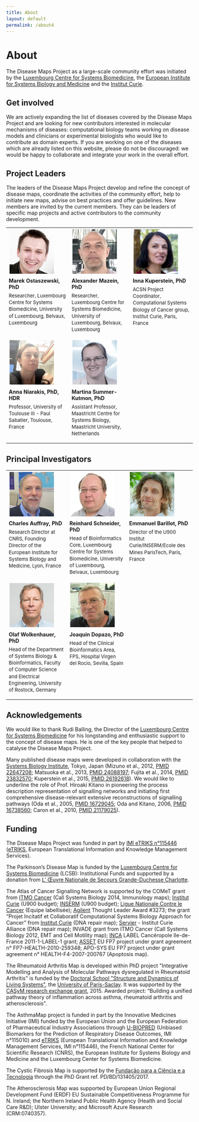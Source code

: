 ```yaml
---
title: About
layout: default
permalink: /about4
---
```

       
# About
        
The Disease Maps Project as a large-scale community effort was initiated by the <a href="http://wwwen.uni.lu/lcsb" target="_blank">Luxembourg Centre for Systems Biomedicine</a>, the <a href="http://www.eisbm.org/" target="_blank">European Institute for Systems Biology and Medicine</a> and the <a href="http://www.institut-curie.org/" target="_blank">Institut Curie</a>.

## Get involved

We are actively expanding the list of diseases covered by the Disease Maps Project and are looking for new contributors interested in molecular mechanisms of diseases: computational biology teams working on disease models and clinicians or experimental biologists who would like to contribute as domain experts. If you are working on one of the diseases which are already listed on this website, please do not be discouraged: we would be happy to collaborate and integrate your work in the overall effort.
        
## Project Leaders

The leaders of the Disease Maps Project develop and refine the concept of disease maps, coordinate the activities of the community effort, help to initiate new maps, advise on best practices and offer guidelines. New members are invited by the current members. They can be leaders of specific map projects and active contributors to the community development.  

<table>
<tr>
<td style="width: 200px;"><p style="margin:2px; text-align:left;"><img src="../images/teamhq/MarekOstaszewski1.jpg" width="120"/></p></td>
<td style="width: 200px;"><p style="margin:2px; text-align:left;"><img src="../images/teamhq/AlexanderMazein.jpg" width="120"/></p></td>
<td style="width: 200px;"><p style="margin:2px; text-align:left;"><img src="../images/teamhq/InnaKuperstein.jpg" width="120"/></p></td>
</tr>
<tr>
<td style="width: 200px; text-align:left; vertical-align:top;"><strong>Marek Ostaszewski, PhD</strong><p style="line-height:140%; margin-top:6px; font-size:13px;">Researcher, Luxembourg Centre for Systems Biomedicine, University of Luxembourg, Belvaux, Luxembourg</p></td>
<td style="width: 200px; text-align:left; vertical-align:top;"><strong>Alexander Mazein, PhD</strong><p style="line-height:140%; margin-top:6px; font-size:13px;">Researcher, Luxembourg Centre for Systems Biomedicine, University of Luxembourg, Belvaux, Luxembourg</p></td>
<td style="width: 200px; text-align:left; vertical-align:top;"><strong>Inna Kuperstein, PhD</strong><p style="line-height:140%; margin-top:6px; font-size:13px;">ACSN Project Coordinator, Computational Systems Biology of Cancer group, Institut Curie, Paris, France</p></td>
</tr>
<tr>
<td style="width: 200px;"><p style="margin:2px; text-align:left;"><img src="../images/teamhq/AnnaNiarakis.jpg" width="120"/></p></td>
<td style="width: 200px;"><p style="margin:2px; text-align:left;"><img src="../images/teamhq/MartinaKutmon.jpg" width="120"/></p></td>
<td style="width: 200px;"> </td>
</tr>
<tr>
<td style="width: 200px; text-align:left; vertical-align:top;"><strong>Anna Niarakis, PhD, HDR</strong><p style="line-height:140%; margin-top:6px; font-size:13px;">Professor, University of Toulouse III - Paul Sabatier, Toulouse, France</p></td>
<td style="width: 200px; text-align:left; vertical-align:top;"><strong>Martina Summer-Kutmon, PhD</strong><p style="line-height:140%; margin-top:6px; font-size:13px;">Assistant Professor, Maastricht Centre for Systems Biology, Maastricht University, Netherlands</p></td>
<td style="width: 200px; text-align:left; vertical-align:top;"> </td>
</tr>
</table>    

## Principal Investigators

<table>
<tr>
<td style="width: 200px;"><p style="margin:2px; text-align:left;"><img src="../images/teamhq/CharlesAuffray.jpg" width="120"/></p></td>
<td style="width: 200px;"><p style="margin:2px; text-align:left;"><img src="../images/teamhq/ReinhardSchneider.jpg" width="120"/></p></td>
<td style="width: 200px;"><p style="margin:2px; text-align:left;"><img src="../images/teamhq/EmmanuelBarillot.jpg" width="120"/></p></td>
</tr>
<tr>
<td style="width: 200px; text-align:left; vertical-align:top;"><strong>Charles Auffray, PhD</strong><p style="line-height:140%; margin-top:6px; font-size:13px;">Research Director at CNRS, Founding Director of the European Institute for Systems Biology and Medicine, Lyon, France</p></td>
<td style="width: 200px; text-align:left; vertical-align:top;"><strong>Reinhard Schneider, PhD</strong><p style="line-height:140%; margin-top:6px; font-size:13px;">Head of Bioinformatics Core, Luxembourg Centre for Systems Biomedicine, University of Luxembourg, Belvaux, Luxembourg</p></td>
<td style="width: 200px; text-align:left; vertical-align:top;"><strong>Emmanuel Barillot, PhD</strong><p style="line-height:140%; margin-top:6px; font-size:13px;">Director of the U900 Institut Curie/INSERM/Ecole des Mines ParisTech, Paris, France</p></td>
</tr>
<tr>
<td style="width: 200px;"><p style="margin:2px; text-align:left;"><img src="../images/teamhq/OlafWolkenhauer.jpg" width="120"/></p></td>
<td style="width: 200px;"><p style="margin:2px; text-align:left;"><img src="../images/teamhq/JoaquinDopazo.jpg" width="120"/></p></td>
<td style="width: 200px;"> </td>
</tr>
<tr>
<td style="width: 200px; text-align:left; vertical-align:top;"><strong>Olaf Wolkenhauer, PhD</strong><p style="line-height:140%; margin-top:6px; font-size:13px;">Head of the Department of Systems Biology & Bioinformatics, Faculty of Computer Science and Electrical Engineering, University of Rostock, Germany</p></td>
<td style="width: 200px; text-align:left; vertical-align:top;"><strong>Joaquin Dopazo, PhD</strong><p style="line-height:140%; margin-top:6px; font-size:13px;">Head of the Clinical Bioinformatics Area, FPS, Hospital Virgen del Rocio, Sevilla, Spain</p></td>
<td style="width: 200px; text-align:left; vertical-align:top;"> </td>
</tr>
</table>

        
<!--### Scientific Advisory Board
<p>The Scientific Advisory Board is composed of scientists with expertise in large-scale systems biology and translational medicine projects. The board provides guidance regarding the goals and the roadmap for the Disease Maps Project.</p>
<p>The list of the Scientific Advisory Board members is being confirmed.</p>-->


## Acknowledgements

<p>We would like to thank Rudi Balling, the Director of the <a href="http://lcsb.uni.lu" target="_blank">Luxembourg Centre for Systems Biomedicine</a> for his longstanding and enthusiastic support to the concept of disease maps. He is one of the key people that helped to catalyse the Disease Maps Project.</p>

<p>Many published disease maps were developed in collaboration with the <a href="http://www.sbi.jp/" target="_blank">Systems Biology Institute</a>, Tokyo, Japan (Mizuno et al., 2012, <a href="https://www.ncbi.nlm.nih.gov/pubmed/22647208" target="_blank">PMID 22647208</a>; Matsuoka et al., 2013, <a href="https://www.ncbi.nlm.nih.gov/pubmed/24088197" target="_blank">PMID 24088197</a>; Fujita et al., 2014, <a href="https://www.ncbi.nlm.nih.gov/pubmed/23832570" target="_blank">PMID 23832570</a>; Kuperstein et al., 2015, <a href="https://www.ncbi.nlm.nih.gov/pubmed/26192618" target="_blank">PMID 26192618</a>). We would like to underline the role of Prof. Hiroaki Kitano in pioneering the process description representation of signalling networks and initiating first comprehensive disease-relevant extensive reconstructions of signalling pathways (Oda et al., 2005, <a href="https://www.ncbi.nlm.nih.gov/pubmed/16729045" target="_blank">PMID 16729045</a>; Oda and Kitano, 2006, <a href="https://www.ncbi.nlm.nih.gov/pubmed/16738560" target="_blank">PMID 16738560</a>; Caron et al., 2010, <a href="https://www.ncbi.nlm.nih.gov/pubmed/21179025" target="_blank">PMID 21179025</a>).</p>

## Funding

The Disease Maps Project was funded in part by [IMI eTRIKS n°115446](http://www.imi.europa.eu/projects-results/project-factsheets/etriks) ([eTRIKS](https://www.etriks.org/), European Translational Information and Knowledge Management Services).

The Parkinson’s Disease Map is funded by the <a href="http://wwwen.uni.lu/lcsb" target="_blank">Luxembourg Centre for Systems Biomedicine</a> (LCSB): Institutional Funds and supported by a donation from <a href="http://www.oeuvre.lu/" target="_blank">L’ Œuvre Nationale de Secours Grande-Duchesse Charlotte</a>.  
 
The Atlas of Cancer Signalling Network is supported by the COMeT grant from <a href="https://itcancer.aviesan.fr/" target="_blank">ITMO Cancer</a> (Call Systems Biology 2014, Immunology maps); <a href="http://www.curie.fr/" target="_blank">Institut Curie</a> (U900 budget); <a href="http://www.inserm.fr/" target="_blank">INSERM</a> (U900 budget); <a href="http://www.ligue-cancer.net/" target="_blank">Ligue Nationale Contre le Cancer</a> (Equipe labellisée); <a href="http://www.agilent.com/" target="_blank">Agilent</a> Thought Leader Award #3273; the grant “Projet Incitatif et Collaboratif Computational Systems Biology Approach for Cancer” from <a href="http://www.curie.fr/" target="_blank">Institut Curie</a> (DNA repair map); <a href="http://www.servier.fr/" target="_blank">Servier</a> - Institut Curie Alliance (DNA repair map); INVADE grant from ITMO Cancer (Call Systems Biology 2012, EMT and Cell Motility map); <a href="http://www.e-cancer.fr/en" target="_blank">INCA</a> LABEL Cancéropole Ile-de-France 2011-1-LABEL-1 grant; <a href="http://www.ucd.ie/sbi/asset/" target="_blank">ASSET</a> EU FP7 project under grant agreement n° FP7-HEALTH-2010-259348; APO-SYS EU FP7 project under grant agreement n° HEALTH-F4-2007-200767 (Apoptosis map).  
 
The Rheumatoid Arthritis Map is developed within PhD project "Integrative Modelling and Analysis of Molecular Pathways dysregulated in Rheumatoid Arthritis" is funded by the <a href="https://www.universite-paris-saclay.fr/en/node/7231#l-ecole-doctorale" target="_blank">Doctoral School "Structure and Dynamics of Living Systems"</a>, the <a href="https://www.universite-paris-saclay.fr/en" target="_blank">University of Paris-Saclay</a>. It was supported by the <a href="https://www.casym.eu/blog/category/casym-research-exchange-grants/" target="_blank">CASyM research exchange grant</a>, 2015. Awarded project: “Building a unified pathway theory of inflammation across asthma, rheumatoid arthritis and atherosclerosis”. 

The AsthmaMap project is funded in part by the Innovative Medicines Initiative (IMI) funded by the European Union and the European Federation of Pharmaceutical Industry Associations through [U-BIOPRED](https://www.europeanlung.org/en/projects-and-research/projects/u-biopred/home) (Unbiased Biomarkers for the Prediction of Respiratory Disease Outcomes, IMI n°115010) and [eTRIKS](https://www.etriks.org/) (European Translational Information and Knowledge Management Services, IMI n°115446), the French National Center for Scientific Research (CNRS), the European Institute for Systems Biology and Medicine and the Luxembourg Center for Systems Biomedicine.  

The Cystic Fibrosis Map is supported by the [Fundação para a Ciência e a Tecnologia](https://www.fct.pt/) through the PhD Grant ref. PD/BD/131405/2017.  

The Atherosclerosis Map was supported by European Union Regional Development Fund (ERDF) EU Sustainable Competitiveness Programme for N. Ireland; the Northern Ireland Public Health Agency (Health and Social Care R&D); Ulster University; and Microsoft Azure Research (CRM:0740357).  

